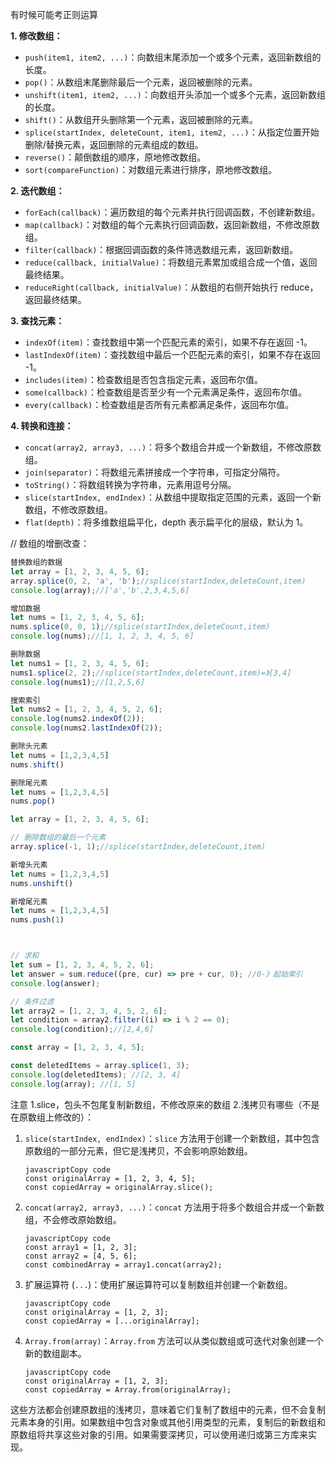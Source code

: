 有时候可能考正则运算

**1. 修改数组：**

- `push(item1, item2, ...)`：向数组末尾添加一个或多个元素，返回新数组的长度。
- `pop()`：从数组末尾删除最后一个元素，返回被删除的元素。
- `unshift(item1, item2, ...)`：向数组开头添加一个或多个元素，返回新数组的长度。
- `shift()`：从数组开头删除第一个元素，返回被删除的元素。
- `splice(startIndex, deleteCount, item1, item2, ...)`：从指定位置开始删除/替换元素，返回删除的元素组成的数组。
- `reverse()`：颠倒数组的顺序，原地修改数组。
- `sort(compareFunction)`：对数组元素进行排序，原地修改数组。

**2. 迭代数组：**

- `forEach(callback)`：遍历数组的每个元素并执行回调函数，不创建新数组。
- `map(callback)`：对数组的每个元素执行回调函数，返回新数组，不修改原数组。
- `filter(callback)`：根据回调函数的条件筛选数组元素，返回新数组。
- `reduce(callback, initialValue)`：将数组元素累加或组合成一个值，返回最终结果。
- `reduceRight(callback, initialValue)`：从数组的右侧开始执行 reduce，返回最终结果。

**3. 查找元素：**

- `indexOf(item)`：查找数组中第一个匹配元素的索引，如果不存在返回 -1。
- `lastIndexOf(item)`：查找数组中最后一个匹配元素的索引，如果不存在返回 -1。
- `includes(item)`：检查数组是否包含指定元素，返回布尔值。
- `some(callback)`：检查数组是否至少有一个元素满足条件，返回布尔值。
- `every(callback)`：检查数组是否所有元素都满足条件，返回布尔值。

**4. 转换和连接：**

- `concat(array2, array3, ...)`：将多个数组合并成一个新数组，不修改原数组。
- `join(separator)`：将数组元素拼接成一个字符串，可指定分隔符。
- `toString()`：将数组转换为字符串，元素用逗号分隔。
- `slice(startIndex, endIndex)`：从数组中提取指定范围的元素，返回一个新数组，不修改原数组。
- `flat(depth)`：将多维数组扁平化，depth 表示扁平化的层级，默认为 1。


// 数组的增删改查：

```javascript
替换数组的数据
let array = [1, 2, 3, 4, 5, 6];
array.splice(0, 2, 'a', 'b');//splice(startIndex,deleteCount,item)
console.log(array);//['a','b',2,3,4,5,6]

增加数据
let nums = [1, 2, 3, 4, 5, 6];
nums.splice(0, 0, 1);//splice(startIndex,deleteCount,item)
console.log(nums);//[1, 1, 2, 3, 4, 5, 6]

删除数据
let nums1 = [1, 2, 3, 4, 5, 6];
nums1.splice(2, 2);//splice(startIndex,deleteCount,item)=》[3,4]
console.log(nums1);//[1,2,5,6]

搜索索引
let nums2 = [1, 2, 3, 4, 5, 2, 6];
console.log(nums2.indexOf(2));
console.log(nums2.lastIndexOf(2));

删除头元素
let nums = [1,2,3,4,5]
nums.shift()

删除尾元素
let nums = [1,2,3,4,5]
nums.pop()

let array = [1, 2, 3, 4, 5, 6];

// 删除数组的最后一个元素
array.splice(-1, 1);//splice(startIndex,deleteCount,item)

新增头元素
let nums = [1,2,3,4,5]
nums.unshift()

新增尾元素
let nums = [1,2,3,4,5]
nums.push(1)



// 求和
let sum = [1, 2, 3, 4, 5, 2, 6];
let answer = sum.reduce((pre, cur) => pre + cur, 0); //0-》起始索引
console.log(answer);

// 条件过滤
let array2 = [1, 2, 3, 4, 5, 2, 6];
let condition = array2.filter((i) => i % 2 == 0);
console.log(condition);//[2,4,6]

const array = [1, 2, 3, 4, 5];

const deletedItems = array.splice(1, 3);
console.log(deletedItems); //[2, 3, 4]
console.log(array); //[1, 5]
```


注意
1.slice，包头不包尾复制新数组，不修改原来的数组
2.浅拷贝有哪些（不是在原数组上修改的）：
1. `slice(startIndex, endIndex)`：`slice` 方法用于创建一个新数组，其中包含原数组的一部分元素，但它是浅拷贝，不会影响原始数组。

   ```
   javascriptCopy code
   const originalArray = [1, 2, 3, 4, 5];
   const copiedArray = originalArray.slice();
   ```

2. `concat(array2, array3, ...)`：`concat` 方法用于将多个数组合并成一个新数组，不会修改原始数组。

   ```
   javascriptCopy code
   const array1 = [1, 2, 3];
   const array2 = [4, 5, 6];
   const combinedArray = array1.concat(array2);
   ```

3. 扩展运算符 (`...`)：使用扩展运算符可以复制数组并创建一个新数组。

   ```
   javascriptCopy code
   const originalArray = [1, 2, 3];
   const copiedArray = [...originalArray];
   ```

4. `Array.from(array)`：`Array.from` 方法可以从类似数组或可迭代对象创建一个新的数组副本。

   ```
   javascriptCopy code
   const originalArray = [1, 2, 3];
   const copiedArray = Array.from(originalArray);
   ```

这些方法都会创建原数组的浅拷贝，意味着它们复制了数组中的元素，但不会复制元素本身的引用。如果数组中包含对象或其他引用类型的元素，复制后的新数组和原数组将共享这些对象的引用。如果需要深拷贝，可以使用递归或第三方库来实现。
